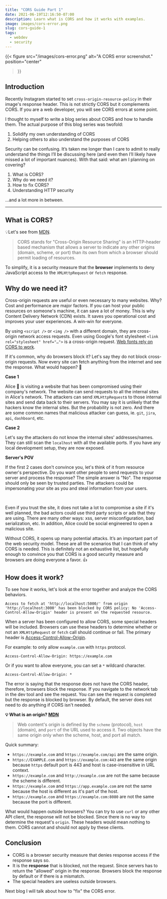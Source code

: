 ```yaml
---
title: "CORS Guide Part 1"
date: 2021-06-19T12:16:50-07:00
description: Learn what is CORS and how it works with examples.
image: images/cors-error.png
slug: cors-guide-1
tags:
  - webdev
  - security
---
```


{{< figure
    src="/images/cors-error.png"
    alt="A CORS error screenshot."
    position="center"
>}}

## Introduction

Recently Instagram started to set `cross-origin-resource-policy` in their image's response header. This is not strictly CORS but it complements CORS. If you are a web developer, you will see CORS errors at some point.

I thought to myself to write a blog series about CORS and how to handle them. The actual purpose of this blog series was twofold:

1. Solidify my own understanding of CORS
1. Helping others to also understand the purposes of CORS

Security can be confusing. It’s taken me longer than I care to admit to really understand the things I’ll be discussing here (and even then I’ll likely have missed a lot of important nuances). With that said: what am I planning on covering?

1. What is CORS?
1. Why do we need it?
1. How to fix CORS?
1. Understanding HTTP security

...and a lot more in between.

---

## What is CORS?

💡Let's see from [MDN](https://developer.mozilla.org/en-US/docs/Web/HTTP/CORS).
> CORS stands for "Cross-Origin Resource Sharing" is an HTTP-header based mechanism that allows a server to indicate any other origins (domain, scheme, or port) than its own from which a browser should permit loading of resources.

To simplify, it is a security measure that the **browser** implements to deny JavaScript access to the `XMLHttpRequest` or `fetch` response.

## Why do we need it?

Cross-origin requests are useful or even necessary to many websites. Why? Cost and performance are major factors. If you can host your public resources on someone's machine, it can save a lot of money. This is why Content Delivery Network (CDN) exists. It saves you operational cost and improves your user experiences. A win-win for everyone.

By using `<script />` or `<img />` with a different domain, they are cross-origin network access requests. Even using Google's font stylesheet `<link rel="stylesheet" href="…">` is a cross-origin request. [Web fonts rely on CORS to work](https://www.w3.org/TR/css-fonts-3/#font-fetching-requirements).

If it's common, why do browsers block it? Let's say they do not block cross-origin requests. Now every site can fetch anything from the internet and see the response. What would happen? 👀

**Case 1**

Alice 👩 is visiting a website that has been compromised using their company's network. The website can send requests to all the internal sites in Alice's network. The attackers can send `XMLHttpRequest`s to those internal sites and send data back to their servers. You may say it is unlikely that the hackers know the internal sites. But the probability is not zero. And there are some common names that malicious attacker can guess, ie. `git`, `jira`, `api`, `dashboard`, etc.

**Case 2**

Let's say the attackers do not know the internal sites' addresses/names. They can still scan the `localhost` with all the available ports. If you have any local development setup, they are now exposed.

**Server's POV**

If the first 2 cases don't convince you, let's think of it from resource owner's perspective. Do you want other people to send requests to your server and process the response? The simple answer is "No". The response should only be seen by trusted parties. The attackers could be impersonating your site as you and steal information from your users.

&nbsp;

Even if you trust the site, it does not take a lot to compromise a site if it's well planned, the bad actors could use third party scripts or ads that they are using. There are many other ways: xss, server misconfiguration, bad serialization, etc. In addition, Alice could be social engineered to open a malicious site.

Without CORS, it opens up many potential attacks. It’s an important part of the web security model.
These are all the scenarios that I can think of why CORS is needed. This is definitely not an exhaustive list, but hopefully enough to convince you that CORS is a good security measure and browsers are doing everyone a favor. 👍

## How does it work?

To see how it works, let's look at the error together and analyze the CORS behaviors.
```
Access to fetch at 'http://localhost:5000/' from origin 'http://localhost:3000' has been blocked by CORS policy: No 'Access-Control-Allow-Origin' header is present on the requested resource.
```

When a server has been configured to allow CORS, some special headers will be included. Browsers can use these headers to determine whether or not an `XMLHttpRequest` or `fetch` call should continue or fail. The primary header is [Access-Control-Allow-Origin](https://developer.mozilla.org/en-US/docs/Web/HTTP/CORS#access-control-allow-origin).

For example: to only allow `example.com` with `https` protocol.
```
Access-Control-Allow-Origin: https://example.com
```
Or if you want to allow everyone, you can set a `*` wildcard character.
```
Access-Control-Allow-Origin: *
```
The error is saying that the response does not have the CORS header, therefore, browsers block the response. If you navigate to the network tab in the dev tool and see the request. You can see the request is completed but the response is blocked by browser. By default, the server does not need to do anything if CORS isn't needed.

**💡 What is an origin? [MDN](https://developer.mozilla.org/en-US/docs/Glossary/Origin)**

> Web content's origin is defined by the `scheme` (protocol), `host` (domain), and `port` of the URL used to access it. Two objects have the same origin only when the scheme, host, and port all match.

Quick summary:
* `https://example.com` and `https://example.com/api` are the same origin.
* `https://EXAMPLE.com` and `https://example.com:443` are the same origin because `https` default port is 443 and host is case-insensitive in URL context.
* `https://example.com` and `http://example.com` are not the same because the scheme is different.
* `https://example.com` and `https://app.example.com` are not the same because the host is different as it's part of the host.
* `https://example.com` and `https://example.com:8080` are not the same because the port is different.

What would happen outside browsers? You can try to use `curl` or any other API client, the response will not be blocked. Since there is no way to determine the request's `origin`. These headers would mean nothing to them. CORS cannot and should not apply by these clients.

## Conclusion

* CORS is a browser security measure that denies response access if the response says so.
* It is the **response** that is blocked, not the request. Since servers has to return the "allowed" origin in the response. Browsers block the response by default or if there is a mismatch.
* The special headers are useless outside browsers.

Next blog I will talk about how to "fix" the CORS error.
